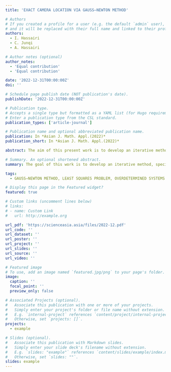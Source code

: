 ```yaml
---
title: 'EXACT CAMERA LOCATION VIA GAUSS—NEWTON METHOD'

# Authors
# If you created a profile for a user (e.g. the default `admin` user), write the username (folder name) here
# and it will be replaced with their full name and linked to their profile.
authors:
  - I. Hassairi
  - C. Junqi
  - A. Hassairi

# Author notes (optional)
author_notes:
  - 'Equal contribution'
  - 'Equal contribution'

date: '2022-12-31T00:00:00Z'
doi: ''

# Schedule page publish date (NOT publication's date).
publishDate: '2022-12-31T00:00:00Z'

# Publication type.
# Accepts a single type but formatted as a YAML list (for Hugo requirements).
# Enter a publication type from the CSL standard.
publication_types: ['article-journal']

# Publication name and optional abbreviated publication name.
publication: In *Asian J. Math. Appl.(2022)*
publication_short: In *Asian J. Math. Appl.(2022)*

abstract: The aim of this present work is to develop an iterative method called Gauss Newton Method to resolve inverse problems. The inverse problem is formulated as an optimization problem in the sense of least squares. In order to minimize the computation time related to resolving this inverse problem, a method with direction of descent (method of Gauss Newton) is chosen. This algorithm allows a good compromise between accuracy and computation time. Directional methods descent that may present numerical instabilities, the Gauss Newton algorithm is stabilized in order to be able to identify the model parameters considered.

# Summary. An optional shortened abstract.
summary: The goal of this work is to develop an iterative method, specifically the Gauss-Newton Method, to solve inverse problems. These problems are formulated as optimization tasks using least squares. To reduce computation time, the Gauss-Newton Method is selected for its ability to balance accuracy and efficiency. While directional descent methods can sometimes cause numerical instabilities, the Gauss-Newton algorithm is stabilized to ensure it can reliably identify the model parameters.

tags:
  - GAUSS—NEWTON METHOD, LEAST SQUARES PROBLEM, OVERDETERMINED SYSTEMS.

# Display this page in the Featured widget?
featured: true

# Custom links (uncomment lines below)
# links:
# - name: Custom Link
#   url: http://example.org

url_pdf: 'https://scienceasia.asia/files/2022-12.pdf'
url_code: ''
url_dataset: ''
url_poster: ''
url_project: ''
url_slides: ''
url_source: ''
url_video: ''

# Featured image
# To use, add an image named `featured.jpg/png` to your page's folder.
image:
  caption: ''
  focal_point: ''
  preview_only: false

# Associated Projects (optional).
#   Associate this publication with one or more of your projects.
#   Simply enter your project's folder or file name without extension.
#   E.g. `internal-project` references `content/project/internal-project/index.md`.
#   Otherwise, set `projects: []`.
projects:
  - example

# Slides (optional).
#   Associate this publication with Markdown slides.
#   Simply enter your slide deck's filename without extension.
#   E.g. `slides: "example"` references `content/slides/example/index.md`.
#   Otherwise, set `slides: ""`.
slides: example
---
```

<!--
{{% callout note %}}
Click the _Cite_ button above to demo the feature to enable visitors to import publication metadata into their reference management software.
{{% /callout %}}

{{% callout note %}}
Create your slides in Markdown - click the _Slides_ button to check out the example.
{{% /callout %}}

Add the publication's **full text** or **supplementary notes** here. You can use rich formatting such as including [code, math, and images](https://docs.hugoblox.com/content/writing-markdown-latex/).
-->